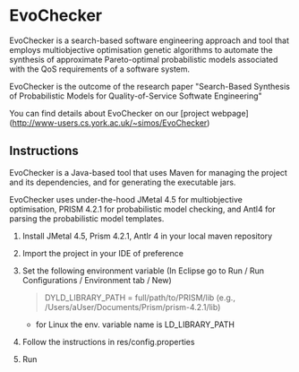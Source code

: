 # EvoChecker

EvoChecker is a search-based software engineering approach and tool that employs multiobjective optimisation genetic algorithms to automate the synthesis of approximate Pareto-optimal probabilistic models associated with the QoS requirements of a software system.

EvoChecker is the outcome of the research paper "Search-Based Synthesis of Probabilistic Models for Quality-of-Service Softwate Engineering"

You can find details about EvoChecker on our [project webpage] (http://www-users.cs.york.ac.uk/~simos/EvoChecker)


Instructions
------------

EvoChecker is a Java-based tool that uses Maven for managing the project and its dependencies, and for generating the executable jars.

EvoChecker uses under-the-hood JMetal 4.5 for multiobjective optimisation, PRISM 4.2.1 for probabilistic model checking, and Antl4 for parsing the probabilistic model templates.

1. Install JMetal 4.5, Prism 4.2.1, Antlr 4 in your local maven repository

2. Import the project in your IDE of preference

3. Set the following environment variable (In Eclipse go to Run / Run Configurations / Environment tab / New)
   > DYLD_LIBRARY_PATH = full/path/to/PRISM/lib (e.g., /Users/aUser/Documents/Prism/prism-4.2.1/lib)
   
   * for Linux the env. variable name is LD_LIBRARY_PATH

4. Follow the instructions in res/config.properties

5. Run
